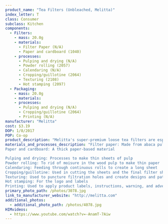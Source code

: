 ```yaml
---
product_name: "Tea Filters (Unbleached, Melitta)"
index_letter: T
class: Consumer
subclass: Kitchen
components:
  - Filters:
    - mass: 20.0g
    - materials:
      - Filter Paper (N/A)
      - Paper and cardboard (1040)
    - processes:
      - Pulping and drying (N/A)
      - Powder rolling (2057)
      - Calendaring (N/A)
      - Cropping/guillotine (2064)
      - Texturing (2108)
      - Hot stamping (2097)
  - Packaging:
    - mass: 20.0g
    - materials:
    - processes:
      - Pulping and drying (N/A)
      - Cropping/guillotine (2064)
      - Printing (N/A)
manufacturer: "Melitta"
cost: $3.19
DOP: 1/8/2017
POP: Co-op
product_description: "Melitta's super-premium loose tea filters are especially designed for brewing loose tea or herbs. Our high-quality, natural, unbleached paper allows the full flavor to filter through while the design allows for quick, easy preparation and clean-up. Melitta tea filters are perfect for brewing one cup or a whole pot. Add More Flavor to Your Life."
materials_and_processes_description: "Filter paper: Made from abaca pulp
Paper and cardboard: A thick paper-based material

Pulping and drying: Processes to make thin sheets of pulp
Powder rolling: To rid of moisure in the wood pulp to make thin paper
Calendaring: Feeding through continuous rolls to create a long sheet
Cropping/guillotine: Used in cutting the sheets and the final filter shape
Texturing: Used to puncture filtration holes and create designs and patterns
Hot stamping: For the logo and labels
Printing: Used to apply product labels, instructions, warning, and advertisements"
primary_photo_path: /photos/3078.jpg
link_to_manufacturer_website: "http://melitta.com"
additional_photos:
  - additional_photo_path: /photos/4078.jpg
HIMvideos:
  - https://www.youtube.com/watch?v=-AnamT-7Aiw
---
```

